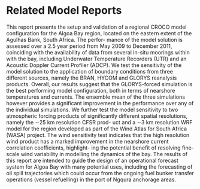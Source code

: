 # Related Model Reports 
This report presents the setup and validation of a regional CROCO model configuration for the
Algoa Bay region, located on the eastern extent of the Agulhas Bank, South Africa. The perfor-
mance of the model solution is assessed over a 2.5 year period from May 2009 to December
2011, coinciding with the availability of data from several in-situ moorings within with the bay,
including Underwater Temperature Recorders (UTR) and an Acoustic Doppler Current Profiler
(ADCP). We test the sensitivity of the model solution to the application of boundary conditions
from three different sources, namely the BRAN, HYCOM and GLORYS reanalysis products.
Overall, our results suggest that the GLORYS-forced simulation is the best performing model
configuration, both in terms of nearshore temperatures and currents. The ensemble mean of
the three simulations however provides a significant improvement in the performance over any
of the individual simulations. We further test the model sensitivity to two atmospheric forcing
products of significantly different spatial resolutions, namely the ∼25 km resolution CFSR prod-
uct and a ∼3 km resolution WRF model for the region developed as part of the Wind Atlas for
South Africa (WASA) project. The wind sensitivity test indicates that the high resolution wind
product has a marked improvement in the nearshore current correlation coefficients, highlight-
ing the potential benefit of resolving fine-scale wind variability in modelling the dynamics of
the bay. The results of this report are intended to guide the design of an operational forecast
system for Algoa Bay with many potential uses, including the forecasting of oil spill trajectories
which could occur from the ongoing fuel bunker transfer operations (vessel refuelling) in the
port of Ngqura anchorage areas.